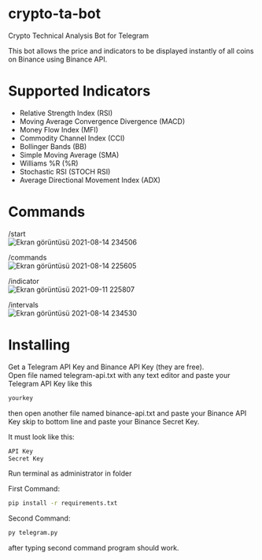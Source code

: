 # crypto-ta-bot
Crypto Technical Analysis Bot for Telegram  

This bot allows the price and indicators to be displayed instantly of all coins on Binance using Binance API.

# Supported Indicators

- Relative Strength Index (RSI)  
- Moving Average Convergence Divergence (MACD)  
- Money Flow Index (MFI)  
- Commodity Channel Index (CCI)  
- Bollinger Bands (BB)  
- Simple Moving Average (SMA)  
- Williams %R (%R)  
- Stochastic RSI (STOCH RSI)  
- Average Directional Movement Index (ADX)  

# Commands

/start  
![Ekran görüntüsü 2021-08-14 234506](https://user-images.githubusercontent.com/15037280/129459755-0e6f91de-f18b-4c7d-8914-98f69757de99.png)

/commands  
![Ekran görüntüsü 2021-08-14 225605](https://user-images.githubusercontent.com/15037280/129459774-06678a33-90a8-4bf0-92dd-0a3d271e84eb.png)

/indicator  
![Ekran görüntüsü 2021-09-11 225807](https://user-images.githubusercontent.com/15037280/132960949-068d0110-fdca-4e71-ac9e-8a136aba3cba.png)

/intervals  
![Ekran görüntüsü 2021-08-14 234530](https://user-images.githubusercontent.com/15037280/129459770-25707cdc-0318-4d51-bb64-098e17551ba3.png)

# Installing

Get a Telegram API Key and Binance API Key (they are free).  
Open file named telegram-api.txt with any text editor and paste your Telegram API Key like this  
```sh
yourkey
```
then open another file named binance-api.txt and paste your Binance API Key skip to bottom line and paste your Binance Secret Key.  

It must look like this:
```sh
API Key
Secret Key
```

Run terminal as administrator in folder

First Command:
```sh
pip install -r requirements.txt
```

Second Command:
```sh
py telegram.py
```

after typing second command program should work.  
